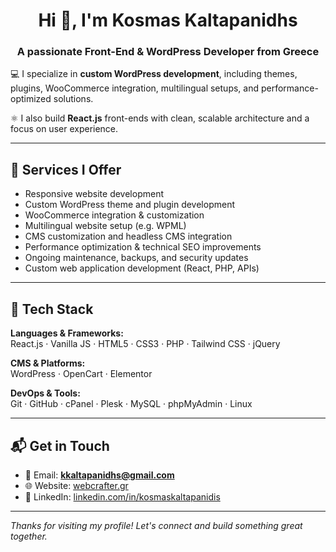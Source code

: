 <h1 align="center">Hi 👋, I'm Kosmas Kaltapanidhs</h1>
<h3 align="center">A passionate Front-End & WordPress Developer from Greece</h3>

💻 I specialize in **custom WordPress development**, including themes, plugins, WooCommerce integration, multilingual setups, and performance-optimized solutions. 

⚛️ I also build **React.js** front-ends with clean, scalable architecture and a focus on user experience.  

---

## 🔧 Services I Offer

- Responsive website development  
- Custom WordPress theme and plugin development  
- WooCommerce integration & customization  
- Multilingual website setup (e.g. WPML)  
- CMS customization and headless CMS integration  
- Performance optimization & technical SEO improvements  
- Ongoing maintenance, backups, and security updates  
- Custom web application development (React, PHP, APIs)

---

## 🧰 Tech Stack

**Languages & Frameworks:**  
React.js · Vanilla JS · HTML5 · CSS3 · PHP · Tailwind CSS · jQuery  

**CMS & Platforms:**  
WordPress · OpenCart · Elementor  

**DevOps & Tools:**  
Git · GitHub · cPanel · Plesk · MySQL · phpMyAdmin · Linux  

---

## 📬 Get in Touch

- 📧 Email: **kkaltapanidhs@gmail.com**  
- 🌐 Website: [webcrafter.gr](https://webcrafter.gr)  
- 💼 LinkedIn: [linkedin.com/in/kosmaskaltapanidis](https://linkedin.com/in/kosmaskaltapanidis)

---

_Thanks for visiting my profile! Let's connect and build something great together._
